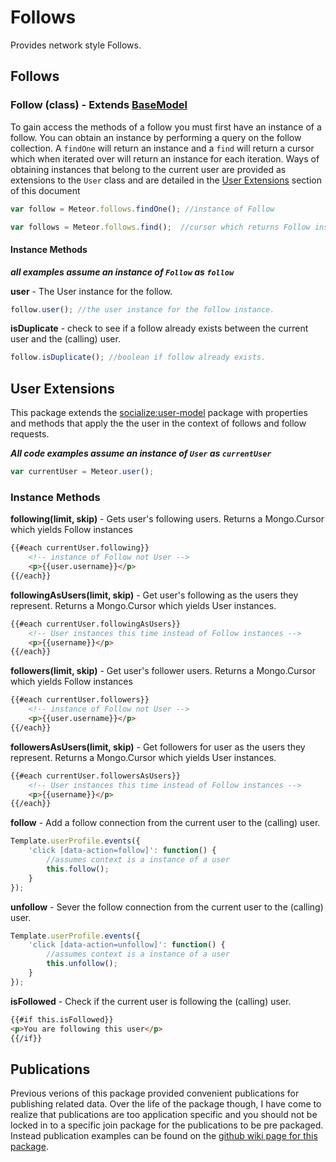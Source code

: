 # Follows #

Provides network style Follows.

## Follows ##

### Follow (class) - Extends [BaseModel](https://github.com/copleykj/socialize-base-model)  ###

To gain access the methods of a follow you must first have an instance of a follow. You can obtain an instance by performing a query on the follow collection. A `findOne` will return an instance and a `find` will return a cursor which when iterated over will return an instance for each iteration. Ways of obtaining instances that belong to the current user are provided as extensions to the `User` class and are detailed in the [User Extensions](#user-extensions) section of this document

```javascript
var follow = Meteor.follows.findOne(); //instance of Follow

var follows = Meteor.follows.find();  //cursor which returns Follow instances
```
#### Instance Methods ####

_**all examples assume an instance of `Follow` as `follow`**_

**user** - The User instance for the follow.

```javascript
follow.user(); //the user instance for the follow instance.
```

**isDuplicate** - check to see if a follow already exists between the current user and the (calling) user.

```javascript
follow.isDuplicate(); //boolean if follow already exists.
```

## User Extensions ##
This package extends the [socialize:user-model](https://github.com/copleykj/socialize-user-model) package with properties and methods that apply the the user in the context of follows and follow requests.

_**All code examples assume an instance of `User` as `currentUser`**_

```javascript
var currentUser = Meteor.user();
```

### Instance Methods ###

**following(limit, skip)** - Gets user's following users. Returns a Mongo.Cursor which yields Follow instances

```html
{{#each currentUser.following}}
    <!-- instance of Follow not User -->
    <p>{{user.username}}</p>
{{/each}}
```

**followingAsUsers(limit, skip)** - Get user's following as the users they represent. Returns a Mongo.Cursor which yields User instances.

```html
{{#each currentUser.followingAsUsers}}
    <!-- User instances this time instead of Follow instances -->
    <p>{{username}}</p>
{{/each}}
```

**followers(limit, skip)** - Get user's follower users. Returns a Mongo.Cursor which yields Follow instances

```html
{{#each currentUser.followers}}
    <!-- instance of Follow not User -->
    <p>{{user.username}}</p>
{{/each}}
```

**followersAsUsers(limit, skip)** - Get followers for user as the users they represent. Returns a Mongo.Cursor which yields User instances.

```html
{{#each currentUser.followersAsUsers}}
    <!-- User instances this time instead of Follow instances -->
    <p>{{username}}</p>
{{/each}}
```

**follow** - Add a follow connection from the current user to the (calling) user.

```javascript
Template.userProfile.events({
    'click [data-action=follow]': function() {
        //assumes context is a instance of a user
        this.follow();
    }
});
```

**unfollow** - Sever the follow connection from the current user to the (calling) user.

```javascript
Template.userProfile.events({
    'click [data-action=unfollow]': function() {
        //assumes context is a instance of a user
        this.unfollow();
    }
});
```

**isFollowed** - Check if the current user is following the (calling) user.

```html
{{#if this.isFollowed}}
<p>You are following this user</p>
{{/if}}
```

## Publications ##

Previous verions of this package provided convenient publications for publishing related data. Over the life of the package though, I have come to realize that publications are too application specific and you should not be locked in to a specific join package for the publications to be pre packaged. Instead publication examples can be found on the [github wiki page for this package](https://github.com/copleykj/socialize-follow/wiki/Publications).
